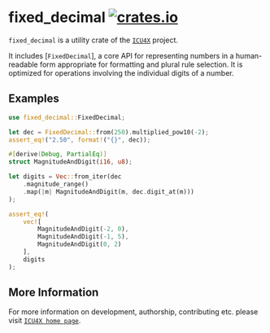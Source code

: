 # fixed_decimal [![crates.io](https://img.shields.io/crates/v/fixed_decimal)](https://crates.io/crates/fixed_decimal)

<!-- cargo-rdme start -->

`fixed_decimal` is a utility crate of the [`ICU4X`] project.

It includes [`FixedDecimal`], a core API for representing numbers in a human-readable form
appropriate for formatting and plural rule selection. It is optimized for operations involving
the individual digits of a number.

## Examples

```rust
use fixed_decimal::FixedDecimal;

let dec = FixedDecimal::from(250).multiplied_pow10(-2);
assert_eq!("2.50", format!("{}", dec));

#[derive(Debug, PartialEq)]
struct MagnitudeAndDigit(i16, u8);

let digits = Vec::from_iter(dec
    .magnitude_range()
    .map(|m| MagnitudeAndDigit(m, dec.digit_at(m)))
);

assert_eq!(
    vec![
        MagnitudeAndDigit(-2, 0),
        MagnitudeAndDigit(-1, 5),
        MagnitudeAndDigit(0, 2)
    ],
    digits
);
```

[`ICU4X`]: ../icu/index.html

<!-- cargo-rdme end -->

## More Information

For more information on development, authorship, contributing etc. please visit [`ICU4X home page`](https://github.com/unicode-org/icu4x).
